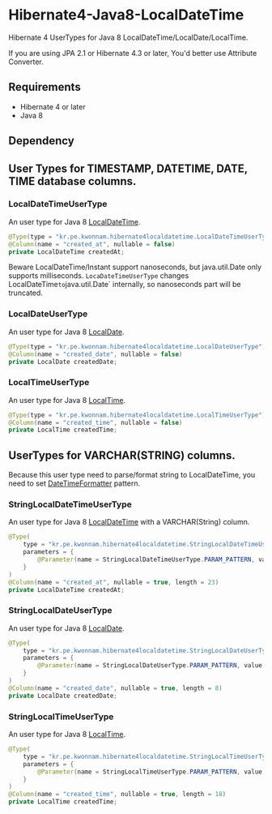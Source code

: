 # Hibernate4-Java8-LocalDateTime

Hibernate 4 UserTypes for Java 8 LocalDateTime/LocalDate/LocalTime.

If you are using JPA 2.1 or Hibernate 4.3 or later, You'd better use Attribute Converter.

## Requirements
* Hibernate 4 or later
* Java 8

## Dependency

## User Types for TIMESTAMP, DATETIME, DATE, TIME database columns.

### LocalDateTimeUserType
An user type for Java 8 [LocalDateTime](https://docs.oracle.com/javase/8/docs/api/java/time/LocalDateTime.html).

```java
@Type(type = "kr.pe.kwonnam.hibernate4localdatetime.LocalDateTimeUserType")
@Column(name = "created_at", nullable = false)
private LocalDateTime createdAt;
```
Beware LocalDateTime/Instant support nanoseconds, but java.util.Date only supports milliseconds.
`LocaDateTimeUserType` changes LocalDateTime` to `java.util.Date` internally, so nanoseconds part will be truncated.

### LocalDateUserType
An user type for Java 8 [LocalDate](https://docs.oracle.com/javase/8/docs/api/java/time/LocalDate.html).

```java
@Type(type = "kr.pe.kwonnam.hibernate4localdatetime.LocalDateUserType")
@Column(name = "created_date", nullable = false)
private LocalDate createdDate;
```

### LocalTimeUserType
An user type for Java 8 [LocalTime](https://docs.oracle.com/javase/8/docs/api/java/time/LocalTime.html).

```java
@Type(type = "kr.pe.kwonnam.hibernate4localdatetime.LocalTimeUserType")
@Column(name = "created_time", nullable = false)
private LocalTime createdTime;
```

## UserTypes for VARCHAR(STRING) columns.
Because this user type need to parse/format string to LocalDateTime, you need to set [DateTimeFormatter](https://docs.oracle.com/javase/8/docs/api/java/time/format/DateTimeFormatter.html) pattern.

### StringLocalDateTimeUserType
An user type for Java 8 [LocalDateTime](https://docs.oracle.com/javase/8/docs/api/java/time/LocalDateTime.html) with a VARCHAR(String) column.

```java
@Type(
    type = "kr.pe.kwonnam.hibernate4localdatetime.StringLocalDateTimeUserType",
    parameters = {
        @Parameter(name = StringLocalDateTimeUserType.PARAM_PATTERN, value = "yyyy-MM-dd HH:mm:ss")
    }
)
@Column(name = "created_at", nullable = true, length = 23)
private LocalDateTime createdAt;
```

### StringLocalDateUserType
An user type for Java 8 [LocalDate](https://docs.oracle.com/javase/8/docs/api/java/time/LocalDate.html).

```java
@Type(
    type = "kr.pe.kwonnam.hibernate4localdatetime.StringLocalDateUserType",
    parameters = {
        @Parameter(name = StringLocalDateUserType.PARAM_PATTERN, value = "yyyyMMdd")
    }
)
@Column(name = "created_date", nullable = true, length = 8)
private LocalDate createdDate;
```

### StringLocalTimeUserType
An user type for Java 8 [LocalTime](https://docs.oracle.com/javase/8/docs/api/java/time/LocalTime.html).

```java
@Type(
    type = "kr.pe.kwonnam.hibernate4localdatetime.StringLocalTimeUserType",
    parameters = {
        @Parameter(name = StringLocalTimeUserType.PARAM_PATTERN, value = "HH:mm:ss.nnnnnnnnn")
    }
)
@Column(name = "created_time", nullable = true, length = 18)
private LocalTime createdTime;
```
